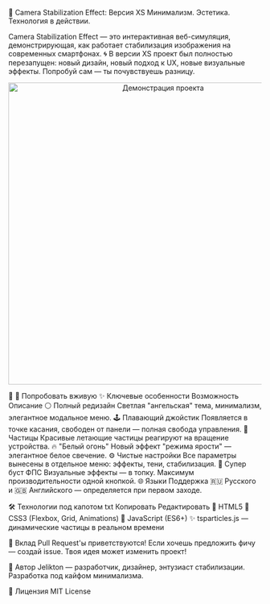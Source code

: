 🎥 Camera Stabilization Effect: Версия XS
Минимализм. Эстетика. Технология в действии.

Camera Stabilization Effect — это интерактивная веб-симуляция, демонстрирующая, как работает стабилизация изображения на современных смартфонах.
🌀 В версии XS проект был полностью перезапущен:
новый дизайн, новый подход к UX, новые визуальные эффекты.
Попробуй сам — ты почувствуешь разницу.

<p align="center"> <img src="https://your-image-url.com/demo.gif" alt="Демонстрация проекта" width="600"/> </p>
🔗 🚀 Попробовать вживую
✨ Ключевые особенности
Возможность	Описание
⚪️ Полный редизайн	Светлая "ангельская" тема, минимализм, элегантное модальное меню.
🕹️ Плавающий джойстик	Появляется в точке касания, свободен от панели — полная свобода управления.
🌌 Частицы	Красивые летающие частицы реагируют на вращение устройства.
🔥 "Белый огонь"	Новый эффект "режима ярости" — элегантное белое свечение.
⚙️ Чистые настройки	Все параметры вынесены в отдельное меню: эффекты, тени, стабилизация.
🚀 Супер буст ФПС	Визуальные эффекты — в топку. Максимум производительности одной кнопкой.
🌐 Языки	Поддержка 🇷🇺 Русского и 🇬🇧 Английского — определяется при первом заходе.

🛠️ Технологии под капотом
txt
Копировать
Редактировать
📄 HTML5
🎨 CSS3 (Flexbox, Grid, Animations)
🧠 JavaScript (ES6+)
✨ tsparticles.js — динамические частицы в реальном времени


🤝 Вклад
Pull Request'ы приветствуются!
Если хочешь предложить фичу — создай issue.
Твоя идея может изменить проект!

🧙 Автор
Jelikton — разработчик, дизайнер, энтузиаст стабилизации.
Разработка под кайфом минимализма.

📜 Лицензия
MIT License

